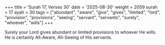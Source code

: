 +++
title = 'Surah 17, Verses 30'
date = '2025-08-30'
weight = 2059
surah = 17
ayah = 30
tags = ["abundant", "aware", "give", "gives", "limited", "lord", "provision", "provisions", "seeing", "servant", "servants", "surely", "whoever", "wills"]
+++

Surely your Lord gives abundant or limited provisions to whoever He wills. He is certainly All-Aware, All-Seeing of His servants.